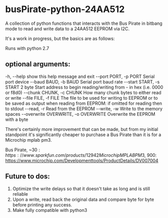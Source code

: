 # busPirate-python-24AA512
A collection of python functions that interacts with the Bus Pirate in bitbang mode to read and write data to a 24AA512 EEPROM via I2C.

It's a work in progress, but the basics are as follows:

Runs with python 2.7

## optional arguments:
  -h, --help            show this help message and exit
  --port PORT, -p PORT  Serial port device
  --baud BAUD, -b BAUD  Serial port baud rate
  --start START, -s START
                        2 byte Start address to begin reading/writing from -
                        in hex (i.e. 0000 or f8d0)
  --chunk CHUNK, -c CHUNK
                        How many chunk bytes to either read or write
  --file FILE, -f FILE  The file to be used for writing to EEPROM or to be
                        saved as output when reading from EEPROM: if omitted
                        for reading then to stdout
  --read, -r            Read from the EEPROM
  --write, -w           Write to the memory spaces
  --overwrite OVERWRITE, -o OVERWRITE
                        Overwrite the EEPROM with a byte

There's certainly more improvement that can be made, but from my initial standpoint it's significantly cheaper to purchase a Bus Pirate than it is for a Microchip mplab pm3.

Bus Pirate, ~$30: https://www.sparkfun.com/products/12942
Microchip MPLAB PM3, ~$900: https://www.microchip.com/Developmenttools/ProductDetails/DV007004

## Future to dos:
1. Optimize the write delays so that it doesn't take as long and is still reliable
2. Upon a write, read back the original data and compare byte for byte before printing any success.
3. Make fully compatible with python3
